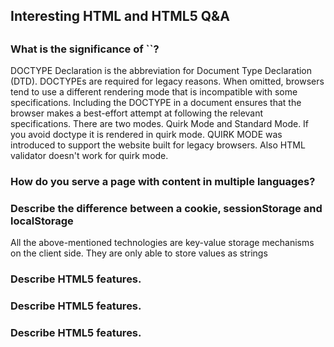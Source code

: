 <h2>Interesting HTML and HTML5 Q&A <h2>
<h3> What is the significance of `<!doctype html>`?</h3>
<p>DOCTYPE Declaration is the abbreviation for Document Type Declaration (DTD).
DOCTYPEs are required for legacy reasons. When omitted, browsers tend to use a different rendering mode that is incompatible with some specifications. Including the DOCTYPE in a document ensures that the browser makes a best-effort attempt at following the relevant specifications.
There are two modes. Quirk Mode and Standard Mode. If you avoid doctype it is rendered in quirk mode. QUIRK MODE was introduced to support the website built for legacy browsers. Also HTML validator doesn't work for quirk mode. 
 </p>
<h3>How do you serve a page with content in multiple languages?</h3>
<h3>Describe the difference between a cookie, sessionStorage and localStorage</h3>
All the above-mentioned technologies are key-value storage mechanisms on the client side. They are only able to store values as strings

<h3>Describe HTML5 features.</h3>
<h3>Describe HTML5 features.</h3>
<h3>Describe HTML5 features.</h3>